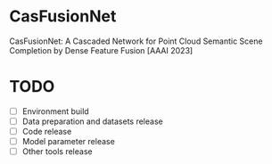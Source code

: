 # CasFusionNet
CasFusionNet: A Cascaded Network for Point Cloud Semantic Scene Completion by Dense Feature Fusion [AAAI 2023]

# TODO
- [ ] Environment build
- [ ] Data preparation and datasets release
- [ ] Code release
- [ ] Model parameter release
- [ ] Other tools release